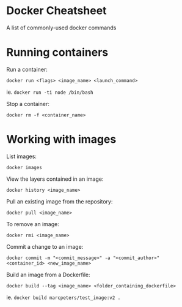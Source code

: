 # Docker Cheatsheet
A list of commonly-used docker commands

# Running containers
Run a container:
```
docker run <flags> <image_name> <launch_command>
```
ie. `docker run -ti node /bin/bash`

Stop a container:
```
docker rm -f <container_name>
```

# Working with images
List images:
```
docker images
```

View the layers contained in an image:
```
docker history <image_name>
```

Pull an existing image from the repository:
```
docker pull <image_name>
```

To remove an image:
```
docker rmi <image_name>
```

Commit a change to an image:
```
docker commit -m "<commit_message>" -a "<commit_author>" <container_id> <new_image_name>
```

Build an image from a Dockerfile:
```
docker build --tag <image_name> <folder_containing_dockerfile>
```
ie. `docker build marcpeters/test_image:v2 .`
